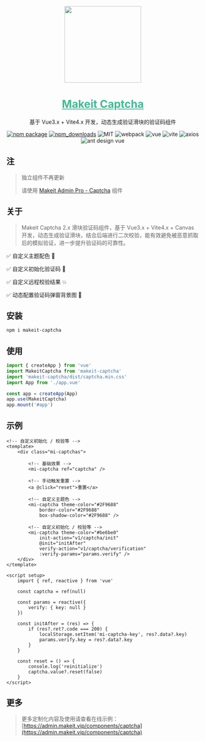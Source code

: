 <p align="center">
    <a href="https://admin.makeit.vip/">
        <img width="200" src="https://file.makeit.vip/MIITVIP/M00/00/00/K4vDRGPcbmmAG8_sAAAtlj6Tt_s562.png">
    </a>
</p>

<h1 align="center" color="green">
    <a href="https://admin.makeit.vip/components/captcha" target="_blank" style="color: #41b995">
        Makeit Captcha
    </a>
</h1>

<div align="center">

基于 Vue3.x + Vite4.x 开发，动态生成验证滑块的验证码组件

[![npm package](https://img.shields.io/npm/v/makeit-captcha.svg?style=flat-square)](https://www.npmjs.org/package/makeit-captcha)
[![npm_downloads](http://img.shields.io/npm/dm/makeit-captcha.svg?style=flat-square)](http://www.npmtrends.com/makeit-captcha)
![MIT](https://img.shields.io/badge/license-MIT-ff69b4.svg)
![webpack](https://img.shields.io/badge/webpack-5.73.0-orange.svg)
![vue](https://img.shields.io/badge/vue-3.2.47-green.svg)
![vite](https://img.shields.io/badge/vite-4.1.1-yellow.svg)
![axios](https://img.shields.io/badge/axios-1.3.2-red.svg)
![ant design vue](https://img.shields.io/badge/ant%20design%20vue-3.x-blueviolet.svg)
</div>

## 注

> 独立组件不再更新
>
> 请使用 [Makeit Admin Pro - Captcha](https://admin.makeit.vip/component/captcha) 组件

## 关于

> Makeit Captcha 2.x 滑块验证码组件，基于 Vue3.x + Vite4.x + Canvas 开发，动态生成验证滑块，结合后端进行二次校验，能有效避免被恶意抓取后的模拟验证，进一步提升验证码的可靠性。

:white_check_mark: 自定义主题配色 :evergreen_tree:

:white_check_mark: 自定义初始化验证码 :sparkling_heart:

:white_check_mark: 自定义远程校验结果 :collision:

:white_check_mark: 动态配置验证码弹窗背景图 :hibiscus:

## 安装

```bash
npm i makeit-captcha
```

## 使用

```ts
import { createApp } from 'vue'
import MakeitCaptcha from 'makeit-captcha'
import 'makeit-captcha/dist/captcha.min.css'
import App from './app.vue'

const app = createApp(App)
app.use(MakeitCaptcha)
app.mount('#app')
```

## 示例

```Vue
<!-- 自定义初始化 / 校验等 -->
<template>
    <div class="mi-captchas">

        <!-- 基础效果 -->
        <mi-captcha ref="captcha" />

        <!-- 手动触发重置 -->
        <a @click="reset">重置</a>

        <!-- 自定义主题色 -->
        <mi-captcha theme-color="#2F9688"
            border-color="#2F9688"
            box-shadow-color="#2F9688" />
        
        <!-- 自定义初始化 / 校验等 -->
        <mi-captcha theme-color="#be6be0"
            init-action="v1/captcha/init"
            @init="initAfter"
            verify-action="v1/captcha/verification"
            :verify-params="params.verify" />
    </div>
</template>

<script setup>
    import { ref, reactive } from 'vue'

    const captcha = ref(null)

    const params = reactive({
        verify: { key: null }
    })
    
    const initAfter = (res) => {
        if (res?.ret?.code === 200) {
            localStorage.setItem('mi-captcha-key', res?.data?.key)
            params.verify.key = res?.data?.key
        }
    }

    const reset = () => {
        console.log('reinitialize')
        captcha.value?.reset(false)
    }
</script>
```

## 更多

> 更多定制化内容及使用请查看在线示例：[https://admin.makeit.vip/components/captcha](https://admin.makeit.vip/components/captcha)
